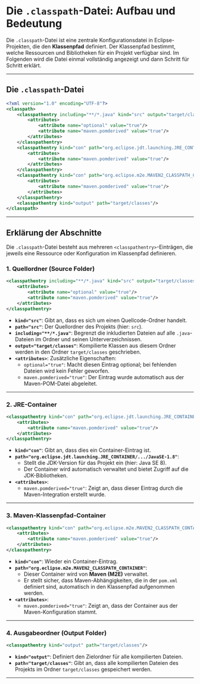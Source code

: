 # Die `.classpath`-Datei: Aufbau und Bedeutung

Die `.classpath`-Datei ist eine zentrale Konfigurationsdatei in Eclipse-Projekten, die den **Klassenpfad** definiert. Der Klassenpfad bestimmt, welche Ressourcen und Bibliotheken für ein Projekt verfügbar sind. Im Folgenden wird die Datei einmal vollständig angezeigt und dann Schritt für Schritt erklärt.

---

## Die `.classpath`-Datei

```xml
<?xml version="1.0" encoding="UTF-8"?>
<classpath>
	<classpathentry including="**/*.java" kind="src" output="target/classes" path="src">
		<attributes>
			<attribute name="optional" value="true"/>
			<attribute name="maven.pomderived" value="true"/>
		</attributes>
	</classpathentry>
	<classpathentry kind="con" path="org.eclipse.jdt.launching.JRE_CONTAINER/org.eclipse.jdt.internal.debug.ui.launcher.StandardVMType/JavaSE-1.8">
		<attributes>
			<attribute name="maven.pomderived" value="true"/>
		</attributes>
	</classpathentry>
	<classpathentry kind="con" path="org.eclipse.m2e.MAVEN2_CLASSPATH_CONTAINER">
		<attributes>
			<attribute name="maven.pomderived" value="true"/>
		</attributes>
	</classpathentry>
	<classpathentry kind="output" path="target/classes"/>
</classpath>
```

---

## Erklärung der Abschnitte

Die `.classpath`-Datei besteht aus mehreren `<classpathentry>`-Einträgen, die jeweils eine Ressource oder Konfiguration im Klassenpfad definieren.

### 1. **Quellordner (Source Folder)**

```xml
<classpathentry including="**/*.java" kind="src" output="target/classes" path="src">
	<attributes>
		<attribute name="optional" value="true"/>
		<attribute name="maven.pomderived" value="true"/>
	</attributes>
</classpathentry>
```

- **`kind="src"`**: Gibt an, dass es sich um einen Quellcode-Ordner handelt.
- **`path="src"`**: Der Quellordner des Projekts (hier: `src`).
- **`including="**/*.java"`**: Begrenzt die inkludierten Dateien auf alle `.java`-Dateien im Ordner und seinen Unterverzeichnissen.
- **`output="target/classes"`**: Kompilierte Klassen aus diesem Ordner werden in den Ordner `target/classes` geschrieben.
- **`<attributes>`**: Zusätzliche Eigenschaften:
  - `optional="true"`: Macht diesen Eintrag optional; bei fehlenden Dateien wird kein Fehler geworfen.
  - `maven.pomderived="true"`: Der Eintrag wurde automatisch aus der Maven-POM-Datei abgeleitet.

---

### 2. **JRE-Container**

```xml
<classpathentry kind="con" path="org.eclipse.jdt.launching.JRE_CONTAINER/org.eclipse.jdt.internal.debug.ui.launcher.StandardVMType/JavaSE-1.8">
	<attributes>
		<attribute name="maven.pomderived" value="true"/>
	</attributes>
</classpathentry>
```

- **`kind="con"`**: Gibt an, dass dies ein Container-Eintrag ist.
- **`path="org.eclipse.jdt.launching.JRE_CONTAINER/.../JavaSE-1.8"`**:
  - Stellt die JDK-Version für das Projekt ein (hier: Java SE 8).
  - Der Container wird automatisch verwaltet und bietet Zugriff auf die JDK-Bibliotheken.
- **`<attributes>`**: 
  - `maven.pomderived="true"`: Zeigt an, dass dieser Eintrag durch die Maven-Integration erstellt wurde.

---

### 3. **Maven-Klassenpfad-Container**

```xml
<classpathentry kind="con" path="org.eclipse.m2e.MAVEN2_CLASSPATH_CONTAINER">
	<attributes>
		<attribute name="maven.pomderived" value="true"/>
	</attributes>
</classpathentry>
```

- **`kind="con"`**: Wieder ein Container-Eintrag.
- **`path="org.eclipse.m2e.MAVEN2_CLASSPATH_CONTAINER"`**:
  - Dieser Container wird von **Maven (M2E)** verwaltet.
  - Er stellt sicher, dass Maven-Abhängigkeiten, die in der `pom.xml` definiert sind, automatisch in den Klassenpfad aufgenommen werden.
- **`<attributes>`**:
  - `maven.pomderived="true"`: Zeigt an, dass der Container aus der Maven-Konfiguration stammt.

---

### 4. **Ausgabeordner (Output Folder)**

```xml
<classpathentry kind="output" path="target/classes"/>
```

- **`kind="output"`**: Definiert den Zielordner für alle kompilierten Dateien.
- **`path="target/classes"`**: Gibt an, dass alle kompilierten Dateien des Projekts im Ordner `target/classes` gespeichert werden.

---


